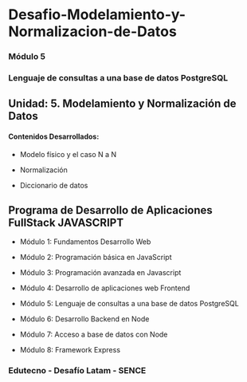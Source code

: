 # Desafio-Modelamiento-y-Normalizacion-de-Datos

### Módulo 5
### Lenguaje de consultas a una base de datos PostgreSQL

## Unidad: 5. Modelamiento y Normalización de Datos

#### Contenidos Desarrollados:

- Modelo físico y el caso N a N

- Normalización

- Diccionario de datos


## Programa de Desarrollo de Aplicaciones FullStack JAVASCRIPT

- Módulo 1: Fundamentos Desarrollo Web

- Módulo 2: Programación básica en JavaScript

- Módulo 3: Programación avanzada en Javascript

- Módulo 4: Desarrollo de aplicaciones web Frontend

- Módulo 5: Lenguaje de consultas a una base de datos PostgreSQL

- Módulo 6: Desarrollo Backend en Node

- Módulo 7: Acceso a base de datos con Node

- Módulo 8: Framework Express


### Edutecno - Desafío Latam - SENCE